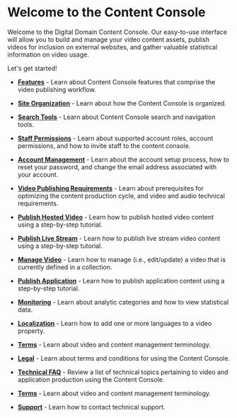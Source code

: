 # Welcome to the Content Console

Welcome to the Digital Domain Content Console. Our easy-to-use interface will allow you to build and manage your video content assets, publish videos for inclusion on external websites, and gather valuable statistical information on video usage.

Let's get started!

* [**Features**](venom\features.md) - Learn about Content Console features that comprise the video publishing workflow.

* [**Site Organization**](venom\siteorg.md) - Learn about how the Content Console is organized.

* [**Search Tools**](venom\siteorg.md) - Learn about Content Console search and navigation tools.

* [**Staff Permissions**](venom\permissions.md) - Learn about supported account roles, account permissions, and how to invite staff to the content console.

* [**Account Management**](venom\accountmanage.md) - Learn about the account setup process, how to reset your password, and change the email address associated with your account.

* [**Video Publishing Requirements**](venom\videopublishrequirements.md) - Learn about prerequisites for optimizing the content production cycle, and video and audio technical requirements.

* [**Publish Hosted Video**](venom\publishhostedvideo.md) - Learn how to publish hosted video content using a step-by-step tutorial.

* [**Publish Live Stream**](venom\publishlivestream.md) - Learn how to publish live stream video content using a step-by-step tutorial.

* [**Manage Video**](venom\managevideo.md) - Learn how to manage (i.e., edit/update) a video that is currently defined in a collection.

* [**Publish Application**](venom\publishapp.md) - Learn how to publish application content using a step-by-step tutorial.

* [**Monitoring**](venom\monitoring.md) - Learn about analytic categories and how to view statistical data.

* [**Localization**](venom\localization.md) - Learn how to add one or more languages to a video property.

* [**Terms**](venom\terms.md) - Learn about video and content management terminology.

* [**Legal**](venom\legal.md) - Learn about terms and conditions for using the Content Console.

* [**Technical FAQ**](venom\techfaq.md) - Review a list of technical topics pertaining to video and application production using the Content Console.

* [**Terms**](venom\terms.md) - Learn about video and content management terminology.

* [**Support**](venom\support.md) - Learn how to contact technical support.
